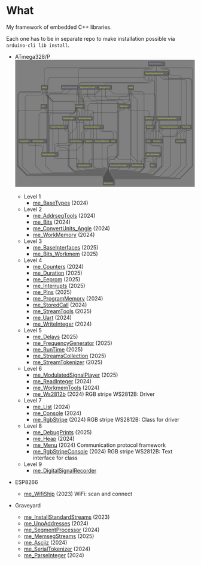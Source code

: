 # What

My framework of embedded C++ libraries.

Each one has to be in separate repo to make installation possible
via `arduino-cli lib install`.

* ATmega328/P
  ![Dependency graph][Dependency graph]
  * Level 1
    * [me_BaseTypes][me_BaseTypes] (2024)
  * Level 2
    * [me_AddrsegTools][me_AddrsegTools] (2024)
    * [me_Bits][me_Bits] (2024)
    * [me_ConvertUnits_Angle][me_ConvertUnits_Angle] (2024)
    * [me_WorkMemory][me_WorkMemory] (2024)
  * Level 3
    * [me_BaseInterfaces][me_BaseInterfaces] (2025)
    * [me_Bits_Workmem][me_Bits_Workmem] (2025)
  * Level 4
    * [me_Counters][me_Counters] (2024)
    * [me_Duration][me_Duration] (2025)
    * [me_Eeprom][me_Eeprom] (2025)
    * [me_Interrupts][me_Interrupts] (2025)
    * [me_Pins][me_Pins] (2025)
    * [me_ProgramMemory][me_ProgramMemory] (2024)
    * [me_StoredCall][me_StoredCall] (2024)
    * [me_StreamTools][me_StreamTools] (2025)
    * [me_Uart][me_Uart] (2024)
    * [me_WriteInteger][me_WriteInteger] (2024)
  * Level 5
    * [me_Delays][me_Delays] (2025)
    * [me_FrequencyGenerator][me_FrequencyGenerator] (2025)
    * [me_RunTime][me_RunTime] (2025)
    * [me_StreamsCollection][me_StreamsCollection] (2025)
    * [me_StreamTokenizer][me_StreamTokenizer] (2025)
  * Level 6
    * [me_ModulatedSignalPlayer][me_ModulatedSignalPlayer] (2025)
    * [me_ReadInteger][me_ReadInteger] (2024)
    * [me_WorkmemTools][me_WorkmemTools] (2024)
    * [me_Ws2812b][me_Ws2812b] (2024) RGB stripe WS2812B: Driver
  * Level 7
    * [me_List][me_List] (2024)
    * [me_Console][me_Console] (2024)
    * [me_RgbStripe][me_RgbStripe] (2024) RGB stripe WS2812B: Class for driver
  * Level 8
    * [me_DebugPrints][me_DebugPrints] (2025)
    * [me_Heap][me_Heap] (2024)
    * [me_Menu][me_Menu] (2024) Communication protocol framework
    * [me_RgbStripeConsole][me_RgbStripeConsole] (2024) RGB stripe WS2812B: Text interface for class
  * Level 9
    * [me_DigitalSignalRecorder][me_DigitalSignalRecorder]

* ESP8266
  * [me_WifiShip][me_WifiShip] (2023) WiFi: scan and connect

* Graveyard
  * [me_InstallStandardStreams][me_InstallStandardStreams] (2023)
  * [me_UnoAddresses][me_UnoAddresses] (2024)
  * [me_SegmentProcessor][me_SegmentProcessor] (2024)
  * [me_MemsegStreams][me_MemsegStreams] (2025)
  * [me_Asciiz][me_Asciiz] (2024)
  * [me_SerialTokenizer][me_SerialTokenizer] (2024)
  * [me_ParseInteger][me_ParseInteger] (2024)

[Dependency graph]: https://raw.githubusercontent.com/martin-eden/Embedded_Crafts/master/Parts/My%20AVR%20framework.svg

[me_BaseTypes]: https://github.com/martin-eden/Embedded-me_BaseTypes

[me_AddrsegTools]: https://github.com/martin-eden/Embedded-me_AddrsegTools
[me_Bits]: https://github.com/martin-eden/Embedded-me_Bits
[me_ConvertUnits_Angle]: https://github.com/martin-eden/Embedded-me_ConvertUnits_Angle
[me_WorkMemory]: https://github.com/martin-eden/Embedded-me_WorkMemory

[me_BaseInterfaces]: https://github.com/martin-eden/Embedded-me_BaseInterfaces
[me_Bits_Workmem]: https://github.com/martin-eden/Embedded-me_Bits_Workmem

[me_Counters]: https://github.com/martin-eden/Embedded-me_Counters
[me_Duration]: https://github.com/martin-eden/Embedded-me_Duration
[me_Eeprom]: https://github.com/martin-eden/Embedded-me_Eeprom
[me_Interrupts]: https://github.com/martin-eden/Embedded-me_Interrupts
[me_Pins]: https://github.com/martin-eden/Embedded-me_Pins
[me_ProgramMemory]: https://github.com/martin-eden/Embedded-me_ProgramMemory
[me_StoredCall]: https://github.com/martin-eden/Embedded-me_StoredCall
[me_StreamTools]: https://github.com/martin-eden/Embedded-me_StreamTools
[me_Uart]: https://github.com/martin-eden/Embedded-me_Uart
[me_WriteInteger]: https://github.com/martin-eden/Embedded-me_WriteInteger

[me_Delays]: https://github.com/martin-eden/Embedded-me_Delays
[me_FrequencyGenerator]: https://github.com/martin-eden/Embedded-me_FrequencyGenerator
[me_RunTime]: https://github.com/martin-eden/Embedded-me_RunTime
[me_StreamsCollection]: https://github.com/martin-eden/Embedded-me_StreamsCollection
[me_StreamTokenizer]: https://github.com/martin-eden/Embedded-me_StreamTokenizer

[me_ModulatedSignalPlayer]: https://github.com/martin-eden/Embedded-me_ModulatedSignalPlayer
[me_ReadInteger]: https://github.com/martin-eden/Embedded-me_ReadInteger
[me_WorkmemTools]: https://github.com/martin-eden/Embedded-me_WorkmemTools
[me_Ws2812b]: https://github.com/martin-eden/Embedded-me_Ws2812b

[me_List]: https://github.com/martin-eden/Embedded-me_List
[me_Console]: https://github.com/martin-eden/Embedded-me_Console
[me_RgbStripe]: https://github.com/martin-eden/Embedded-me_RgbStripe

[me_DebugPrints]: https://github.com/martin-eden/Embedded-me_DebugPrints
[me_Heap]: https://github.com/martin-eden/Embedded-me_Heap
[me_Menu]: https://github.com/martin-eden/Embedded-me_Menu
[me_RgbStripeConsole]: https://github.com/martin-eden/Embedded-me_RgbStripeConsole

[me_DigitalSignalRecorder]: https://github.com/martin-eden/Embedded-me_DigitalSignalRecorder

[me_WifiShip]: https://github.com/martin-eden/Embedded-me_WifiShip

[me_InstallStandardStreams]: https://github.com/martin-eden/Embedded-me_InstallStandardStreams
[me_UnoAddresses]: https://github.com/martin-eden/Embedded-me_UnoAddresses
[me_SegmentProcessor]: https://github.com/martin-eden/Embedded-me_SegmentProcessor
[me_MemsegStreams]: https://github.com/martin-eden/Embedded-me_MemsegStreams
[me_Asciiz]: https://github.com/martin-eden/Embedded-me_Asciiz
[me_SerialTokenizer]: https://github.com/martin-eden/Embedded-me_SerialTokenizer
[me_ParseInteger]: https://github.com/martin-eden/Embedded-me_ParseInteger

